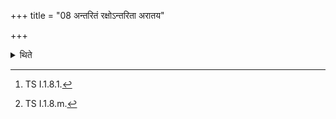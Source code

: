 +++
title = "08 अन्तरितं रक्षोऽन्तरिता अरातय"

+++

<details><summary>थिते</summary>

8. With antaritam raksah...[^1] having thrice moved fire (burning darbha-blades) around all the oblation substances with devastvā savitā śrapayatu[^2] he heats (bakes) (the sacrificial breads).  

[^1]: TS I.1.8.1.  

[^2]: TS I.1.8.m.
</details>
